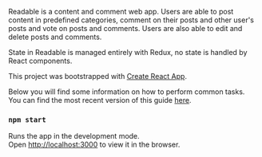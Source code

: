 Readable is a content and comment web app.  Users are able to post content in predefined categories, comment on their posts and other user's posts and vote on posts and comments.  Users are also able to edit and delete posts and comments.  

State in Readable is managed entirely with Redux, no state is handled by React components.    


This project was bootstrapped with [Create React App](https://github.com/facebookincubator/create-react-app).

Below you will find some information on how to perform common tasks.<br>
You can find the most recent version of this guide [here](https://github.com/facebookincubator/create-react-app/blob/master/packages/react-scripts/template/README.md).


### `npm start`

Runs the app in the development mode.<br>
Open [http://localhost:3000](http://localhost:3000) to view it in the browser.
